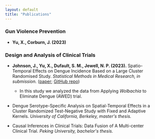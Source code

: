 ```yaml
---
layout: default
title: "Publications"
---
```


### Gun Violence Prevention

* **Yu, X., Corburn, J. (2023)**

### Design and Analysis of Clinical Trials

* **Johnson, J., Yu, X., Dufault, S. M., Jewell, N. P. (2023).** Spatio-Temporal Effects on Dengue Incidence Based on a Large Cluster Randomised Study. *Statistical Methods in Medical Research, in submission.* ([paper](); [GitHub repo]())

  * In this study we analyzed the data from Applying *Wolbachia* to Eliminate Dengue (AWED) trial.

* Dengue Serotype-Specific Analysis on Spatial-Temporal Effects in a Cluster Randomized Test-Negative Study with Fixed and Adaptive Kernels. *University of California, Berkeley, master's thesis.*

* Causal Inferences in Clinical Trials: Data Fusion of A Multi-center Clinical Trial. *Peking University, bachelor's thesis.*

